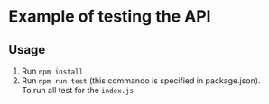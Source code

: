 # Example of testing the API
## Usage
1. Run ``npm install``
1. Run ``npm run test`` (this commando is specified in package.json).  
To run all test for the ``index.js``